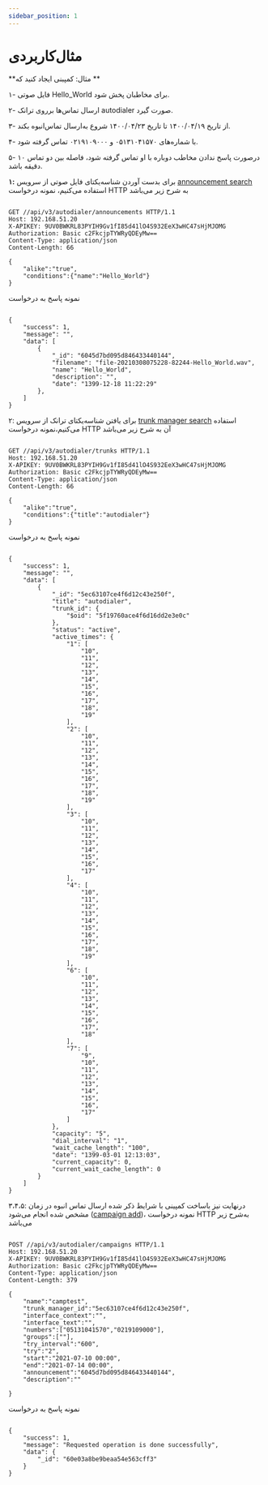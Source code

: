 ```yaml
---
sidebar_position: 1
---
```

# مثال‌کاربردی

**مثال: کمپبنی ایجاد کنید که **


۱- فایل صوتی Hello_World برای مخاطبان پخش شود.

۲- ارسال تماس‌ها برروی ترانک autodialer صورت گیرد.

۳- از تاریخ ۱۴۰۰/۰۴/۱۹ تا تاریخ ۱۴۰۰/۰۴/۲۳ شروع به‌ارسال تماس‌انبوه بکند.

۴- با شماره‌های ۰۵۱۳۱۰۴۱۵۷۰ و ۰۲۱۹۱۰۹۰۰۰ تماس گرفته شود.

۵- درصورت پاسخ ندادن مخاطب دوباره با او تماس گرفته شود، فاصله بین دو تماس ۱۰ دقیقه باشد.


**۱:**
برای بدست آوردن شناسه‌یکتای فایل صوتی از سرویس [announcement search](/docs/api/autodialer_api/announcement/announcement_search) استفاده می‌کنیم، نمونه درخواست  HTTP به شرح زیر می‌باشد
```shell

GET //api/v3/autodialer/announcements HTTP/1.1
Host: 192.168.51.20
X-APIKEY: 9UV0BWKRL83PYIH9Gv1fI85d41lO4S932EeX3wHC47sHjMJOMG
Authorization: Basic c2FkcjpTYWRyQDEyMw==
Content-Type: application/json
Content-Length: 66

{
    "alike":"true",
    "conditions":{"name":"Hello_World"}
}

```

نمونه پاسخ به درخواست

```shell

{
    "success": 1,
    "message": "",
    "data": [
        {
            "_id": "6045d7bd095d846433440144",
            "filename": "file-20210308075228-82244-Hello_World.wav",
            "name": "Hello_World",
            "description": "",
            "date": "1399-12-18 11:22:29"
        },
    ]
}

```

۲: برای یافتن شناسه‌یکتای ترانک از سرویس [trunk manager search](/docs/api/autodialer_api/trunk_manager/trunk_manager_search) استفاده می‌کنیم،نمونه درخواست HTTP آن به شرح زیر می‌باشد

```shell

GET //api/v3/autodialer/trunks HTTP/1.1
Host: 192.168.51.20
X-APIKEY: 9UV0BWKRL83PYIH9Gv1fI85d41lO4S932EeX3wHC47sHjMJOMG
Authorization: Basic c2FkcjpTYWRyQDEyMw==
Content-Type: application/json
Content-Length: 66

{
    "alike":"true",
    "conditions":{"title":"autodialer"}
}

```

نمونه پاسخ به درخواست

```shell

{
    "success": 1,
    "message": "",
    "data": [
        {
            "_id": "5ec63107ce4f6d12c43e250f",
            "title": "autodialer",
            "trunk_id": {
                "$oid": "5f19760ace4f6d16dd2e3e0c"
            },
            "status": "active",
            "active_times": {
                "1": [
                    "10",
                    "11",
                    "12",
                    "13",
                    "14",
                    "15",
                    "16",
                    "17",
                    "18",
                    "19"
                ],
                "2": [
                    "10",
                    "11",
                    "12",
                    "13",
                    "14",
                    "15",
                    "16",
                    "17",
                    "18",
                    "19"
                ],
                "3": [
                    "10",
                    "11",
                    "12",
                    "13",
                    "14",
                    "15",
                    "16",
                    "17"
                ],
                "4": [
                    "10",
                    "11",
                    "12",
                    "13",
                    "14",
                    "15",
                    "16",
                    "17",
                    "18",
                    "19"
                ],
                "6": [
                    "10",
                    "11",
                    "12",
                    "13",
                    "14",
                    "15",
                    "16",
                    "17",
                    "18"
                ],
                "7": [
                    "9",
                    "10",
                    "11",
                    "12",
                    "13",
                    "14",
                    "15",
                    "16",
                    "17"
                ]
            },
            "capacity": "5",
            "dial_interval": "1",
            "wait_cache_length": "100",
            "date": "1399-03-01 12:13:03",
            "current_capacity": 0,
            "current_wait_cache_length": 0
        }
    ]
}

```


۳،۴،۵: درنهایت نیز باساخت کمپینی با شرایط ذکر شده ارسال تماس انبوه در زمان مشخص شده انجام می‌شود ([campaign add](/docs/api/autodialer_api/campaign/campaign_add))، نمونه درخواست HTTP به‌شرح زیر می‌باشد

```shell

POST //api/v3/autodialer/campaigns HTTP/1.1
Host: 192.168.51.20
X-APIKEY: 9UV0BWKRL83PYIH9Gv1fI85d41lO4S932EeX3wHC47sHjMJOMG
Authorization: Basic c2FkcjpTYWRyQDEyMw==
Content-Type: application/json
Content-Length: 379

{
    "name":"camptest",
    "trunk_manager_id":"5ec63107ce4f6d12c43e250f",
    "interface_context":"",
    "interface_text":"",
    "numbers":["05131041570","0219109000"],
    "groups":[""],
    "try_interval":"600",
    "try":"2",
    "start":"2021-07-10 00:00",
    "end":"2021-07-14 00:00",
    "announcement":"6045d7bd095d846433440144",
    "description":""

}

```

نمونه پاسخ به درخواست

```shell

{
    "success": 1,
    "message": "Requested operation is done successfully",
    "data": {
        "_id": "60e03a8be9beaa54e563cff3"
    }
}

```